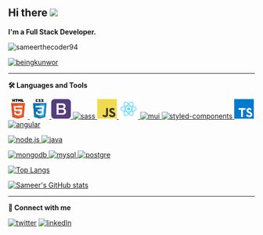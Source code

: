 ## Hi there <img src="https://media.giphy.com/media/hvRJCLFzcasrR4ia7z/giphy.gif" width="25px">

**I'm a Full Stack Developer.**

<img src="https://komarev.com/ghpvc/?username=sameerthecoder94&label=Profile%20views&color=0e75b6&style=flat" alt="sameerthecoder94" />

<a href="https://twitter.com/beingkunwor" target="blank"><img src="https://img.shields.io/twitter/follow/beingkunwor?logo=twitter&style=for-the-badge" alt="beingkunwor" /></a>

---

**🛠️ Languages and Tools**

<a href="https://www.w3schools.com/html/" target="_blank"> <img src="https://raw.githubusercontent.com/github/explore/80688e429a7d4ef2fca1e82350fe8e3517d3494d/topics/html/html.png" alt="html" width="40" height="40"/> </a>
<a href="https://www.w3schools.com/css/default.asp" target="_blank"> <img src="https://raw.githubusercontent.com/github/explore/80688e429a7d4ef2fca1e82350fe8e3517d3494d/topics/css/css.png" alt="css" width="40" height="40"/> </a>
<a href="https://getbootstrap.com/" target="_blank"> <img src="https://raw.githubusercontent.com/github/explore/80688e429a7d4ef2fca1e82350fe8e3517d3494d/topics/bootstrap/bootstrap.png" alt="bootstrap" width="40" height="40"/> </a>
<a href="https://sass-lang.com/" target="_blank"> <img src="https://sass-lang.com/assets/img/logos/logo-b6e1ef6e.svg" alt="sass" width="40" height="40"/> </a>
<a href="https://www.w3schools.com/js/" target="_blank"> <img src="https://raw.githubusercontent.com/github/explore/80688e429a7d4ef2fca1e82350fe8e3517d3494d/topics/javascript/javascript.png" alt="javascript" width="40" height="40"/> </a>
<a href="https://reactjs.org/" target="_blank"> <img src="https://raw.githubusercontent.com/github/explore/80688e429a7d4ef2fca1e82350fe8e3517d3494d/topics/react/react.png" alt="react" width="40" height="40"/> </a>
<a href="https://mui.com/" target="_blank"> <img src="https://mui.com/static/logo.png" alt="mui" width="40" height="40"/> </a>
<a href="https://styled-components.com/" target="_blank"> <img src="https://styled-components.com/logo.png" alt="styled-components" width="40" height="40"/> </a>
<a href="https://www.typescriptlang.org/" target="_blank"> <img src="https://raw.githubusercontent.com/github/explore/80688e429a7d4ef2fca1e82350fe8e3517d3494d/topics/typescript/typescript.png" alt="typescript" width="40" height="40"/> </a>
<a href="https://angular.io" target="_blank"> <img src="https://angular.io/assets/images/logos/angular/angular.svg" alt="angular" width="40" height="40"/> </a>

<a href="https://nodejs.org/en/" target="_blank"> <img src="https://nodejs.org/static/images/logo.svg" alt="node.js" width="40" height="40"/> </a>
<a href="https://www.oracle.com/java/" target="_blank"> <img src="https://upload.wikimedia.org/wikipedia/en/3/30/Java_programming_language_logo.svg" alt="java" width="40" height="40"/> </a>

<a href="https://www.mongodb.com/" target="_blank"> <img src="https://www.opc-router.de/wp-content/uploads/2021/03/mongodb_thumbnail.png" alt="mongodb" width="40" height="40"/> </a>
<a href="https://www.mysql.com/" target="_blank"> <img src="https://www.mysql.com/common/logos/logo-mysql-170x115.png" alt="mysql" width="40" height="40"/> </a>
<a href="https://www.postgresql.org/" target="_blank"> <img src="https://www.postgresql.org/media/img/about/press/elephant.png" alt="postgre" width="40" height="40"/> </a>

[![Top Langs](https://github-readme-stats.vercel.app/api/top-langs/?username=sameerthecoder94&layout=compact&theme=onedark)](https://github.com/anuraghazra/github-readme-stats)

[![Sameer's GitHub stats](https://github-readme-stats.vercel.app/api?username=sameerthecoder94&count_private=true&show_icons=true&theme=onedark)](https://github.com/anuraghazra/github-readme-stats)

---

**🔗 Connect with me**

<a href="https://twitter.com/beingkunwor" target="blank"><img src="https://raw.githubusercontent.com/rahuldkjain/github-profile-readme-generator/master/src/images/icons/Social/twitter.svg" alt="twitter" height="30" width="40" /></a>
<a href="https://www.linkedin.com/in/sameer-kunwor" target="blank"><img src="https://cdn-icons-png.flaticon.com/512/174/174857.png" alt="linkedIn" height="30" width="40" /></a>
